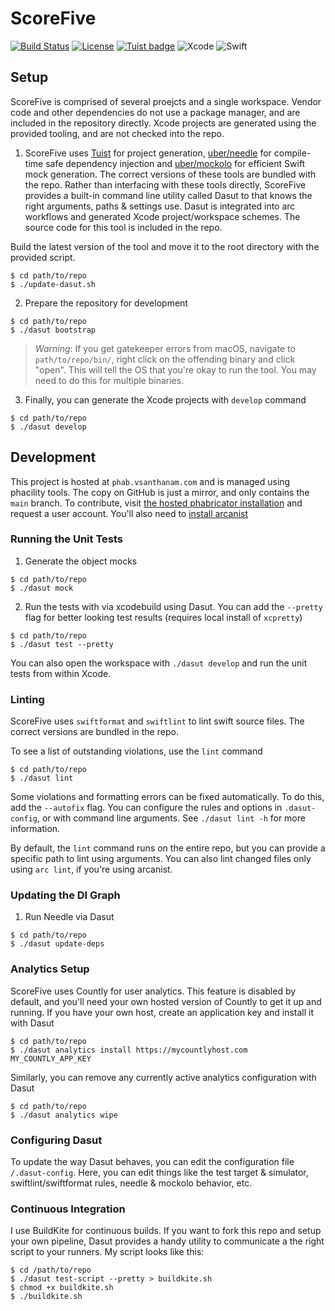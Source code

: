 #  ScoreFive
[![Build Status](https://img.shields.io/buildkite/d1c99f98602af9271e05a7020e2f18b941ed3a2f632d6eeb1b/refs/heads/main)](https://buildkite.com/varun-santhanam/scorefive-main-branch)
[![License](https://img.shields.io/github/license/vsanthanam/scorefive-2)](https://opensource.org/licenses/MIT)
[![Tuist badge](https://img.shields.io/badge/Powered%20by-Tuist-blue)](https://tuist.io)
![Xcode](https://img.shields.io/badge/Xcode-12.5%20(RC)-blue)
![Swift](https://img.shields.io/badge/Swift-5.4-blueviolet)

## Setup

ScoreFive is comprised of several proejcts and a single workspace.
Vendor code and other dependencies do not use a package manager, and are included in the repository directly.
Xcode projects are generated using the provided tooling, and are not checked into the repo.

1. ScoreFive uses [Tuist](https://tuist.io/docs/usage/get-started/) for project generation, [uber/needle](https://github.com/uber/needle) for compile-time safe dependency injection and [uber/mockolo](https://github.com/uber/mockolo) for efficient Swift mock generation. The correct versions of these tools are bundled with the repo. Rather than interfacing with these tools directly, ScoreFive provides a built-in command line utility called Dasut to that knows the right arguments, paths & settings use. Dasut is integrated into arc workflows and generated Xcode project/workspace schemes. The source code for this tool is included in the repo.

Build the latest version of the tool and move it to the root directory with the provided script.

```
$ cd path/to/repo
$ ./update-dasut.sh
```

2. Prepare the repository for development

```
$ cd path/to/repo
$ ./dasut bootstrap
```
> *Warning*: If you get gatekeeper errors from macOS, navigate to `path/to/repo/bin/`, right click on the offending binary and click "open". This will tell the OS that you're okay to run the tool. You may need to do this for multiple binaries.

3. Finally, you can generate the Xcode projects with `develop` command

```
$ cd path/to/repo
$ ./dasut develop
```

## Development

This project is hosted at `phab.vsanthanam.com` and is managed using phacility tools. The copy on GitHub is just a mirror, and only contains the `main` branch. To contribute, visit [the hosted phabricator installation](https://phab.vsanthanam.com) and request a user account. You'll also need to [install arcanist](https://secure.phabricator.com/book/phabricator/article/arcanist_quick_start/)

### Running the Unit Tests

1. Generate the object mocks 

```
$ cd path/to/repo
$ ./dasut mock
```

2. Run the tests with via xcodebuild using Dasut. You can add the `--pretty` flag for better looking test results (requires local install of `xcpretty`)

```
$ cd path/to/repo
$ ./dasut test --pretty
```
You can also open the workspace with `./dasut develop` and run the unit tests from within Xcode.

### Linting

ScoreFive uses `swiftformat` and `swiftlint` to lint swift source files. The correct versions are bundled in the repo.

To see a list of outstanding violations, use the `lint` command

```
$ cd path/to/repo
$ ./dasut lint
```

Some violations and formatting errors can be fixed automatically. To do this, add the `--autofix` flag. 
You can configure the rules and options in `.dasut-config`, or with command line arguments. See `./dasut lint -h` for more information.

By default, the `lint` command runs on the entire repo, but you can provide a specific path to lint using arguments.
You can also lint changed files only using `arc lint`, if you're using arcanist.

### Updating the DI Graph

1. Run Needle via Dasut

```
$ cd path/to/repo
$ ./dasut update-deps
```

### Analytics Setup

ScoreFive uses Countly for user analytics. This feature is disabled by default, and you'll need your own hosted version of Countly to get it up and running.
If you have your own host, create an application key and install it with Dasut

```
$ cd path/to/repo
$ ./dasut analytics install https://mycountlyhost.com MY_COUNTLY_APP_KEY
```

Similarly, you can remove any currently active analytics configuration with Dasut

```
$ cd path/to/repo
$ ./dasut analytics wipe
```

### Configuring Dasut

To update the way Dasut behaves, you can edit the configuration file `/.dasut-config`. Here, you can edit things like the test target & simulator, swiftlint/swiftformat rules, needle & mockolo behavior, etc.

### Continuous Integration

I use BuildKite for continuous builds. If you want to fork this repo and setup your own pipeline, Dasut provides a handy utility to communicate a the right script to your runners. My script looks like this:

```
$ cd /path/to/repo
$ ./dasut test-script --pretty > buildkite.sh
$ chmod +x buildkite.sh
$ ./buildkite.sh
```
